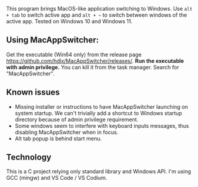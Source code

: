 This program brings MacOS-like application switching to Windows. Use `alt + tab` to switch active app and `alt + ~` to switch between windows of the active app.
Tested on Windows 10 and Windows 11.

## Using MacAppSwitcher:
Get the executable (Win64 only) from the release page https://github.com/hdlx/MacAppSwitcher/releases/.
**Run the executable with admin privilege.**
You can kill it from the task manager. Search for "MacAppSwitcher".

## Known issues
- Missing installer or instructions to have MacAppSwitcher launching on system startup. We can't trivially add a shortcut to Windows startup directory because of admin privilege requirement.
- Some windows seem to interfere with keyboard inputs messages, thus disabling MacAppSwitcher when in focus.
- Alt tab popup is behind start menu.

## Technology
This is a C project relying only standard library and Windows API. I'm using GCC (mingw) and VS Code / VS Codium.
